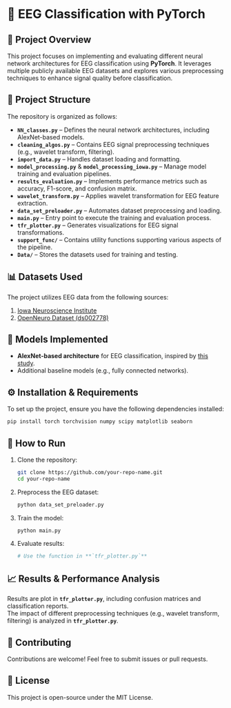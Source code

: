 # 🧠 EEG Classification with PyTorch

## 📌 Project Overview
This project focuses on implementing and evaluating different neural network architectures for EEG classification using **PyTorch**. It leverages multiple publicly available EEG datasets and explores various preprocessing techniques to enhance signal quality before classification.

## 📂 Project Structure
The repository is organized as follows:

- **`NN_classes.py`** – Defines the neural network architectures, including AlexNet-based models.  
- **`cleaning_algos.py`** – Contains EEG signal preprocessing techniques (e.g., wavelet transform, filtering).  
- **`import_data.py`** – Handles dataset loading and formatting.  
- **`model_processing.py`** & **`model_processing_iowa.py`** – Manage model training and evaluation pipelines.  
- **`results_evaluation.py`** – Implements performance metrics such as accuracy, F1-score, and confusion matrix.  
- **`wavelet_transform.py`** – Applies wavelet transformation for EEG feature extraction.  
- **`data_set_preloader.py`** – Automates dataset preprocessing and loading.  
- **`main.py`** – Entry point to execute the training and evaluation process.  
- **`tfr_plotter.py`** – Generates visualizations for EEG signal transformations.  
- **`support_func/`** – Contains utility functions supporting various aspects of the pipeline.  
- **`Data/`** – Stores the datasets used for training and testing.  

## 📊 Datasets Used
The project utilizes EEG data from the following sources:

1. [Iowa Neuroscience Institute](https://narayanan.lab.uiowa.edu/home/data)  
2. [OpenNeuro Dataset (ds002778)](https://openneuro.org/datasets/ds002778/versions/1.0.5)  

## 🔬 Models Implemented
- **AlexNet-based architecture** for EEG classification, inspired by [this study](https://www.sciencedirect.com/science/article/pii/S0010482524005468).  
- Additional baseline models (e.g., fully connected networks).  

## ⚙️ Installation & Requirements
To set up the project, ensure you have the following dependencies installed:

```bash
pip install torch torchvision numpy scipy matplotlib seaborn
```

## 🚀 How to Run

1. Clone the repository:  
   ```bash
   git clone https://github.com/your-repo-name.git
   cd your-repo-name
   ```
2. Preprocess the EEG dataset:  
   ```bash
   python data_set_preloader.py
   ```
3. Train the model:  
   ```bash
   python main.py
   ```
4. Evaluate results:  
   ```bash
   # Use the function in **`tfr_plotter.py`**
   ```

## 📈 Results & Performance Analysis
Results are plot in **`tfr_plotter.py`**, including confusion matrices and classification reports.  
The impact of different preprocessing techniques (e.g., wavelet transform, filtering) is analyzed in **`tfr_plotter.py`**.

## 🤝 Contributing
Contributions are welcome! Feel free to submit issues or pull requests.

## 📜 License
This project is open-source under the MIT License.
